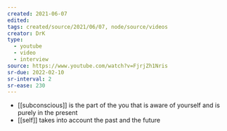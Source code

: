 ```yaml
---
created: 2021-06-07
edited: 
tags: created/source/2021/06/07, node/source/videos
creator: DrK
type:
  - youtube
  - video
  - interview
source: https://www.youtube.com/watch?v=FjrjZh1Nris
sr-due: 2022-02-10
sr-interval: 2
sr-ease: 230
---
```


- [[subconscious]] is the part of the you that is aware of yourself and is purely in the present
- [[self]] takes into account the past and the future




